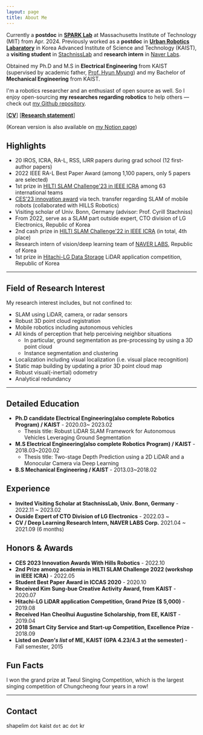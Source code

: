 ```yaml
---
layout: page
title: About Me
---
```


<p class="about-text">
<span class="fa fa-briefcase about-icon"></span>
Currently a <strong>postdoc</strong> in <a href="http://web.mit.edu/sparklab/"><strong>SPARK Lab</strong></a> at Massachusetts Institute of Technology (MIT) from Apr. 2024.
Previously worked as a <strong>postdoc</strong> in <a href="https://urobot.kaist.ac.kr/"><strong>Urban Robotics Labaratory</strong></a> in Korea Advanced Institute of Science and Technology (KAIST), a <strong>visiting student</strong> in <a href="https://www.ipb.uni-bonn.de" target="_blank">StachnissLab</a> and <strong>research intern</strong> in <a href="https://www.naverlabs.com/" target="_blank">Naver Labs</a>.
</p>

<p class="about-text">
<span class="fa fa-graduation-cap about-icon"></span>
Obtained my Ph.D and M.S in <strong>Electrical Engineering</strong> from KAIST (supervised by academic father, <a href="https://urobot.kaist.ac.kr/url_teams/prof-hyunmyung/" target="_blank">Prof. Hyun Myung</a>) and my Bachelor of <strong>Mechanical Engineering</strong> from KAIST.
</p>

<p class="about-text">
<span class="fa fa-code about-icon"></span>
I'm a robotics researcher and an enthusiast of open source as well. So I enjoy open-sourcing <strong>my researches regarding robotics</strong> to help others &mdash; check out <a href="https://github.com/LimHyungTae">my Github repository</a>. 
</p>

[[**CV**](https://github.com/LimHyungTae/LimHyungTae.github.io/blob/master/cv_and_research_statement/cv.pdf)] [[**Research statement**](https://github.com/LimHyungTae/LimHyungTae.github.io/blob/master/cv_and_research_statement/research_statement.pdf)]

(Korean version is also available on [my Notion page](https://nettle-camera-ba2.notion.site/Hyungtae-Lim-af61e161715e464d88592fe94f084c04))

## Highlights

* 20 IROS, ICRA, RA-L, RSS, IJRR papers during grad school (12 first-author papers)
* 2022 IEEE RA-L Best Paper Award (among 1,100 papers, only 5 papers are selected)
* 1st prize in [HILTI SLAM Challenge'23 in IEEE ICRA](https://hilti-challenge.com/) among 63 international teams
* [CES'23 innovation award](https://www.ces.tech/innovation-awards/honorees/2023/honorees/h/hi-bot-hologram-image-guide-robot.aspx) via tech. transfer regarding SLAM of mobile robots (collaborated with HILLS Robotics)
* Visiting scholar of Univ. Bonn, Germany (advisor: Prof. Cyrill Stachniss)
* From 2022, serve as a SLAM part outside expert, CTO division of LG Electronics, Republic of Korea
* 2nd cash prize in [HILTI SLAM Challenge'22 in IEEE ICRA](https://hilti-challenge.com/) (in total, 4th place)
* Research intern of vision/deep learning team of [NAVER LABS](https://www.naverlabs.com/), Republic of Korea
* 1st prize in [Hitachi-LG Data Storage](https://hitachi-lg.com/) LiDAR application competition, Republic of Korea

---

## Field of Research Interest

My research interest includes, but not confined to:

* SLAM using LiDAR, camera, or radar sensors
* Robust 3D point cloud registration
* Mobile robotics including autonomous vehicles
* All kinds of perception that help perceiving neighbor situations
    * In particular, ground segmentation as pre-processing by using a 3D point cloud
    * Instance segmentation and clustering
* Localization including visual localization (i.e. visual place recognition)
* Static map building by updating a prior 3D point cloud map
* Robust visual(-inertial) odometry
* Analytical redundancy

---

## Detailed Education

* **Ph.D candidate Electrical Engineering(also complete Robotics Program) / KAIST** - 2020.03~ 2023.02 
  * Thesis title: Robust LiDAR SLAM Framework for Autonomous Vehicles Leveraging Ground Segmentation
* **M.S Electrical Engineering(also complete Robotics Program) / KAIST** - 2018.03~2020.02
  * Thesis title: Two-stage Depth Prediction using a 2D LiDAR and a Monocular Camera via Deep Learning  
* **B.S Mechanical Engineering / KAIST** - 2013.03~2018.02

## Experience

* **Invited Visiting Scholar at StachnissLab, Univ. Bonn, Germany** - 2022.11 ~ 2023.02
* **Ouside Expert of CTO Division of LG Electronics** - 2022.03 ~
* **CV / Deep Learning Research Intern, NAVER LABS Corp.** 2021.04 ~ 2021.09 (6 months)

## Honors & Awards

* **CES 2023 Innovation Awards With Hills Robotics** - 2022.10
* **2nd Prize among academia in HILTI SLAM Challenge 2022 (workshop in IEEE ICRA)** - 2022.05
* **Student Best Paper Award in ICCAS 2020** - 2020.10
* **Received Kim Sung-bue Creative Activity Award, from KAIST** - 2020.07
* **Hitachi-LG LiDAR application Competition, Grand Prize ($ 5,000)** - 2019.08
* **Received Han Cheolhui Augustine Scholarship, from EE, KAIST** - 2019.04
* **2018 Smart City Service and Start-up Competition, Excellence Prize** - 2018.09
* **Listed on _Dean's list_ of ME, KAIST (GPA 4.23/4.3 at the semester)** - Fall semester, 2015

## Fun Facts

I won the grand prize at Taeul Singing Competition, which is the largest singing competition of Chungcheong four years in a row!

--- 

## Contact

shapelim `dot` kaist `dot` ac `dot` kr
